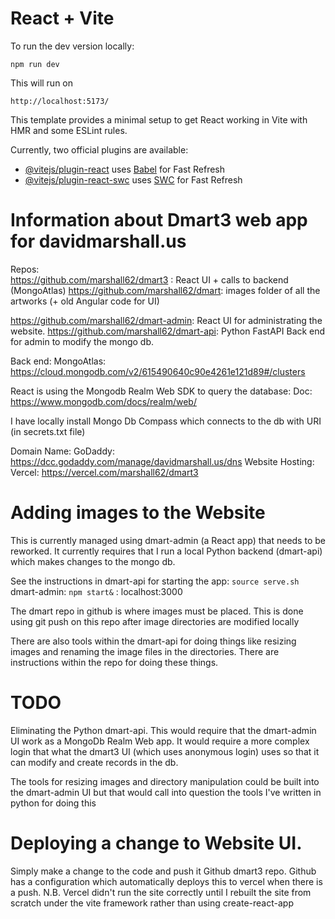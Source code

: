 # React + Vite

To run the dev version locally:

`npm run dev`

This will run on 

`http://localhost:5173/`

This template provides a minimal setup to get React working in Vite with HMR and some ESLint rules.

Currently, two official plugins are available:

- [@vitejs/plugin-react](https://github.com/vitejs/vite-plugin-react/blob/main/packages/plugin-react/README.md) uses [Babel](https://babeljs.io/) for Fast Refresh
- [@vitejs/plugin-react-swc](https://github.com/vitejs/vite-plugin-react-swc) uses [SWC](https://swc.rs/) for Fast Refresh

# Information about Dmart3 web app for davidmarshall.us

Repos:  
https://github.com/marshall62/dmart3 : React UI + calls to backend (MongoAtlas)
https://github.com/marshall62/dmart: images folder of all the artworks (+ old Angular code for UI)

https://github.com/marshall62/dmart-admin:  React UI for administrating the website.
https://github.com/marshall62/dmart-api: Python FastAPI Back end for admin to modify the mongo db.


Back end:
MongoAtlas: https://cloud.mongodb.com/v2/615490640c90e4261e121d89#/clusters

React is using the Mongodb Realm Web SDK to query the database:  Doc: 
https://www.mongodb.com/docs/realm/web/

I have locally install Mongo Db Compass which connects to the db with URI (in secrets.txt file)


Domain Name:  GoDaddy:  https://dcc.godaddy.com/manage/davidmarshall.us/dns
Website Hosting: Vercel: https://vercel.com/marshall62/dmart3

# Adding images to the Website
This is currently managed using dmart-admin (a React app) that needs to be reworked.
It currently requires that I run a local Python backend (dmart-api) which makes changes to the mongo db. 

See the instructions in dmart-api for starting the app:
`source serve.sh` 
dmart-admin: 
`npm start&` : localhost:3000

The dmart repo in github is where images must be placed.  This is done using git push
on this repo after image directories are modified locally

There are also tools within the dmart-api for doing things like resizing images and renaming the image files in the directories.  There are instructions within the repo for doing these things.

# TODO

Eliminating the Python dmart-api.  This would require that the dmart-admin UI work as a MongoDb Realm Web app.  It would require a more complex login that what the dmart3 UI (which uses anonymous login) uses so that it can modify and create records in the db.

The tools for resizing images and directory manipulation could be built into the dmart-admin UI but that would call into question the tools I've written in python for doing this

# Deploying a change to Website UI.

Simply make a change to the code and push it Github dmart3 repo.  Github has a configuration which automatically deploys this to vercel when there is a push.
N.B.  Vercel didn't run the site correctly until I rebuilt the site from scratch under the vite framework rather than using create-react-app